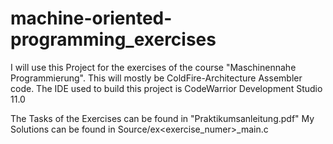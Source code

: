 # machine-oriented-programming_exercises
I will use this Project for the exercises of the course "Maschinennahe Programmierung". This will mostly be ColdFire-Architecture Assembler code.
The IDE used to build this project is CodeWarrior Development Studio 11.0

The Tasks of the Exercises can be found in "Praktikumsanleitung.pdf"
My Solutions can be found in Source/ex<exercise_numer>_main.c 
